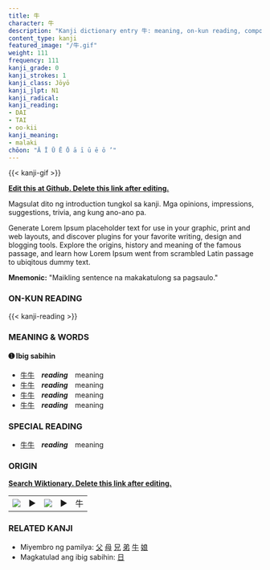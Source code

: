```yaml
---
title: 牛
character: 牛
description: "Kanji dictionary entry 牛: meaning, on-kun reading, compounds, origin, related kanji"
content_type: kanji
featured_image: "/牛.gif"
weight: 111
frequency: 111
kanji_grade: 0
kanji_strokes: 1
kanji_class: Jōyō
kanji_jlpt: N1
kanji_radical: 
kanji_reading: 
- DAI
- TAI
- oo-kii
kanji_meaning:
- malaki
chōon: "Ā Ī Ū Ē Ō ā ī ū ē ō ’"
---
```

[//]: # (Don't edit the line below. Kanji animated GIF code is automatically generated.)
{{< kanji-gif >}}

[//]: # (Edit below this line.)

**[Edit this at Github. Delete this link after editing.](https://github.com/tim0g/tim/tree/main/content/kanji/牛/index.md)**

Magsulat dito ng introduction tungkol sa kanji. Mga opinions, impressions, suggestions, trivia, ang kung ano-ano pa.

Generate Lorem Ipsum placeholder text for use in your graphic, print and web layouts, and discover plugins for your favorite writing, design and blogging tools. Explore the origins, history and meaning of the famous passage, and learn how Lorem Ipsum went from scrambled Latin passage to ubiqitous dummy text.
 
**Mnemonic:** "Maikling sentence na makakatulong sa pagsaulo."

### ON-KUN READING

[//]: # (Don't edit the line below. ON-KUN READING code is automatically generated.)
{{< kanji-reading >}}

### MEANING & WORDS

#### ➊ **Ibig sabihin**
  - [牛](../牛)[牛](../牛)　***reading***　meaning
  - [牛](../牛)[牛](../牛)　***reading***　meaning
  - [牛](../牛)[牛](../牛)　***reading***　meaning
  - [牛](../牛)[牛](../牛)　***reading***　meaning

### SPECIAL READING
  - [牛](../牛)[牛](../牛)　***reading***　meaning

### ORIGIN

**[Search Wiktionary. Delete this link after editing.](https://wiktionary.org/wiki/牛)**
<table class="kanji-table"><tr><td>
<img src="60px-牛-bronze.svg.png">
</td><td>▶</td><td>
<img src="60px-牛-oracle.svg.png">
</td><td>▶</td>
<td class="kanji-origin">牛</td>
</tr></table>

### RELATED KANJI
- Miyembro ng pamilya: [父](../父) [母](../母) [兄](../兄) [弟](../弟) [牛](../牛) [娘](../娘)
- Magkatulad ang ibig sabihin: [日](../日)

